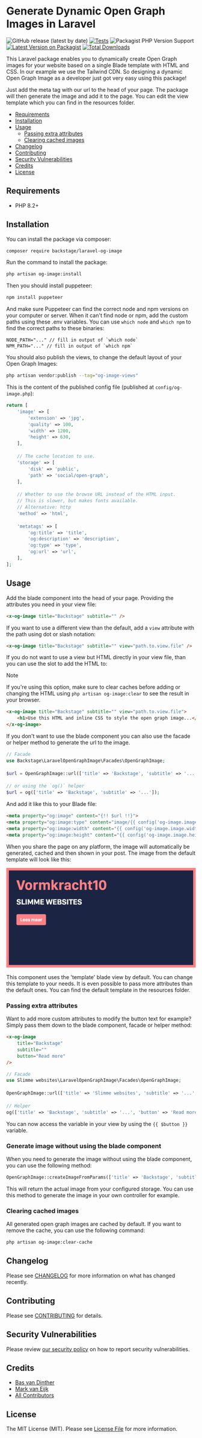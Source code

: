 # Generate Dynamic Open Graph Images in Laravel

![GitHub release (latest by date)](https://img.shields.io/github/v/release/backstagephp/laravel-og-image)
[![Tests](https://github.com/backstagephp/laravel-og-image/actions/workflows/run-tests.yml/badge.svg?branch=main)](https://github.com/vormkracht10/laravel-og-image/actions/workflows/run-tests.yml)
![Packagist PHP Version Support](https://img.shields.io/packagist/php-v/backstage/laravel-og-image)
[![Latest Version on Packagist](https://img.shields.io/packagist/v/backstage/laravel-og-image.svg?style=flat-square)](https://packagist.org/packages/vormkracht10/laravel-og-image)
[![Total Downloads](https://img.shields.io/packagist/dt/backstage/laravel-og-image.svg?style=flat-square)](https://packagist.org/packages/vormkracht10/laravel-og-image)

This Laravel package enables you to dynamically create Open Graph images for your website based on a single Blade template with HTML and CSS. In our example we use the Tailwind CDN. So designing a dynamic Open Graph Image as a developer just got very easy using this package!

Just add the meta tag with our url to the head of your page. The package will then generate the image and add it to the page. You can edit the view template which you can find in the resources folder.

-   [Requirements](#requirements)
-   [Installation](#installation)
-   [Usage](#usage)
    -   [Passing extra attributes](#passing-extra-attributes)
    -   [Clearing cached images](#clearing-cached-images)
-   [Changelog](#changelog)
-   [Contributing](#contributing)
-   [Security Vulnerabilities](#security-vulnerabilities)
-   [Credits](#credits)
-   [License](#license)

## Requirements

<ul>
  <li>PHP 8.2+</li>
</ul>

## Installation

You can install the package via composer:

```bash
composer require backstage/laravel-og-image
```

Run the command to install the package:

```bash
php artisan og-image:install
```

Then you should install puppeteer:

```bash
npm install puppeteer
```

And make sure Puppeteer can find the correct node and npm versions on your computer or server. When it can't find node or npm, add the custom paths using these .env variables. You can use `which node` and `which npm` to find the correct paths to these binaries:

```
NODE_PATH="..." // fill in output of `which node`
NPM_PATH="..." // fill in output of `which npm`
```

You should also publish the views, to change the default layout of your Open Graph Images:

```bash
php artisan vendor:publish --tag="og-image-views"
```

This is the content of the published config file (published at `config/og-image.php`):

```php
return [
    'image' => [
        'extension' => 'jpg',
        'quality' => 100,
        'width' => 1200,
        'height' => 630,
    ],

    // The cache location to use.
    'storage' => [
        'disk' => 'public',
        'path' => 'social/open-graph',
    ],

    // Whether to use the browse URL instead of the HTML input.
    // This is slower, but makes fonts available.
    // Alternative: http
    'method' => 'html',

    'metatags' => [
        'og:title' => 'title',
        'og:description' => 'description',
        'og:type' => 'type',
        'og:url' => 'url',
    ],
];
```

## Usage

Add the blade component into the head of your page. Providing the attributes you need in your view file:

```html
<x-og-image title="Backstage" subtitle="" />
```

If you want to use a different view than the default, add a `view` attribute with the path using dot or slash notation:

```html
<x-og-image title="Backstage" subtitle="" view="path.to.view.file" />
```

If you do not want to use a view but HTML directly in your view file, than you can use the slot to add the HTML to:

> [!NOTE]
> If you're using this option, make sure to clear caches before adding or changing the HTML using `php artisan og-image:clear` to see the result in your browser.

```html
<x-og-image title="Backstage" subtitle="" view="path.to.view.file">
    <h1>Use this HTML and inline CSS to style the open graph image...</h1>
</x-og-image>
```

If you don't want to use the blade component you can also use the facade or helper method to generate the url to the image.

```php
// Facade
use Backstage\LaravelOpenGraphImage\Facades\OpenGraphImage;

$url = OpenGraphImage::url(['title' => 'Backstage', 'subtitle' => '...']);

// or using the `og()` helper
$url = og(['title' => 'Backstage', 'subtitle' => '...']);
```

And add it like this to your Blade file:

```html
<meta property="og:image" content="{!! $url !!}">
<meta property="og:image:type" content="image/{{ config('og-image.image.extension') }}">
<meta property="og:image:width" content="{{ config('og-image.image.width') }}">
<meta property="og:image:height" content="{{ config('og-image.image.height') }}">
```

When you share the page on any platform, the image will automatically be generated, cached and then shown in your post. The image from the default template will look like this:

![Default template](docs/og-image-template.jpeg)

This component uses the 'template' blade view by default. You can change this template to your needs. It is even possible to pass more attributes than the default ones. You can find the default template in the resources folder.

### Passing extra attributes

Want to add more custom attributes to modify the button text for example? Simply pass them down to the blade component, facade or helper method:

```html
<x-og-image
    title="Backstage"
    subtitle=""
    button="Read more"
/>
```

```php
// Facade
use Slimme websites\LaravelOpenGraphImage\Facades\OpenGraphImage;

OpenGraphImage::url(['title' => 'Slimme websites', 'subtitle' => '...', 'button' => 'Read more']);

// Helper
og(['title' => 'Backstage', 'subtitle' => '...', 'button' => 'Read more']);
```

You can now access the variable in your view by using the `{{ $button }}` variable.

### Generate image without using the blade component

When you need to generate the image without using the blade component, you can use the following method:

```php
OpenGraphImage::createImageFromParams(['title' => 'Backstage', 'subtitle' => '...']);
```

This will return the actual image from your configured storage. You can use this method to generate the image in your own controller for example.

### Clearing cached images

All generated open graph images are cached by default. If you want to remove the cache, you can use the following command:

```bash
php artisan og-image:clear-cache
```

## Changelog

Please see [CHANGELOG](CHANGELOG.md) for more information on what has changed recently.

## Contributing

Please see [CONTRIBUTING](https://github.com/backstagephp/.github/blob/main/CONTRIBUTING.md) for details.

## Security Vulnerabilities

Please review [our security policy](../../security/policy) on how to report security vulnerabilities.

## Credits

-   [Bas van Dinther](https://github.com/baspa)
-   [Mark van Eijk](https://github.com/markvaneijk)
-   [All Contributors](../../contributors)

## License

The MIT License (MIT). Please see [License File](LICENSE.md) for more information.
